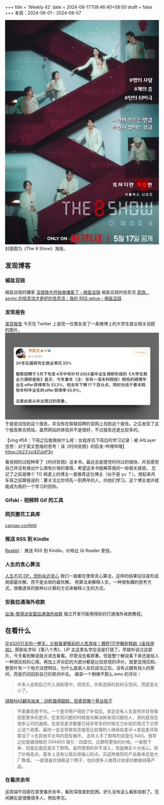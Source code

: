 +++
title = 'Weekly 42'
date = 2024-06-17T09:46:40+08:00
draft = false
+++
本周：2024-06-01 - 2024-06-07

![aIPK42](https://raw.githubusercontent.com/huyixi/Pics/main/uPic/aIPK42.png)
封面图为《The 8 Show》海报。

## 发现博客

### 椒盐豆豉

椒盐豆豉的播客
[没错我也开始做播客了 - 椒盐豆豉](https://blog.douchi.space/podcast-bgm/#gsc.tab=0)
椒盐豆豉的信息流
[高效、async 的信息流才是好的信息流：我的 RSS setup - 椒盐豆豉](https://blog.douchi.space/my-rss-setup/?utm_source=related#gsc.tab=0)

### 发现报告

[发现报告](https://fxbaogao.com)
今天在 Twitter 上发现一位推友发了一条微博上的大学生就业相关话题的图片。
![](https://raw.githubusercontent.com/huyixi/Pics/main/uPic/bK7fsj.png)
于是尝试找到这个报告，并没有在智联招聘的官网上找到这个报告。之后发现了这个报告聚合网站，虽然网站的体验并不是很好，不过报告还是比较多的。


【vlog #58｜下班之后能做些什么呢｜女程序员下班后的学习记录｜被 AltLayer 忽悠｜对于英文思维的思考｜读《时间贫困》的启发-哔哩哔哩】 https://b23.tv/4ZUpP3n

看视频的过程种草了《时间贫困》这本书。最近总是感觉时间过的很快，并且感觉自己并没有做出什么很有价值的事情，希望这本书能解答我的一些相关疑惑。
忘记了之前是哪个 TG 频道上的博主一直推荐这位博主（似乎是 yu ？）。想起来月车哥之前跟我说的：要关注比你领先一到两年的人，向他们学习。这个博主或许就能成为我的一个学习的目标。

### Gifski - 视频转 Gif 的工具

### 网页撒花工具库
[canvas-confetti](https://github.com/catdad/canvas-confetti#readme)

### 推送 RSS 到 Kindle
[Reabbl](https://reabble.cm)： 推送 RSS 到 Kindle。价格比 Qi Reader 更低。

### 人生的贪心算法

[人生不可 DP，但别永远贪心](https://hawstein.com/2019/04/24/life-cannot-dp-but-dont-be-always-greedy/)
我们一直都在使用贪心算法，这样的结果往往是形成局部最优解，而不是全局的最优解。
用算法来解释人生，一种很有趣的思考方式。很像道哥的那种以计算的方式来解释人生的方式。

### 安盈拉通海外收款
[出海-使用派安盈拉通海外收款](https://5km.studio/blog/overseas-domestic-information-dollar-payment-process.md)
独立开发可能用得到的打通海外收款教程。

## 在看什么

[花4320万买你一整天，比鱿鱼更精彩的人性游戏！爆肝1万字解析韩剧《金钱游戏》](https://www.bilibili.com/video/BV1o7421o73m/?spm_id_from=333.1007.tianma.1-1-1.click&vd_source=e7b677bc31fcf107b6c6689167aae9d9)
原剧名字叫《第八个秀》，UP 主这里名字应该是打错了。早就听说过这部片，今天看到解说就点进去看看。尽管没去看原著，但是整个解说看下来还是给人一种很压抑的心情。再加上评论区的大部分都是比较悲观的评价，就更显得压抑。
整部片有一个地方没想明白，为什么底层人反抗成功之后，没有占据有钱人的房间，而是仍旧回到自己的房间中去。
摘录一个稍微不那么 emo 的评论：
> 许多人会把自己代入进剧情中，但现实，你有选择的权利与空间，而密室太小了。

[绿联NAS翻车始末：动机值得鼓励，但表现像个草台班子](https://blog.zhheo.com/p/86b7ebc3.html)
> 不患寡而患不均。一个差评用户得到了补偿后，肯定会有人去宣传并且导致招惹更多的差评。在发现问题的时候首先解决掉发现问题的人，真的是现在很多公司的通病。在发现差评数量已经非常多的时候无力补贴的情况下又停止这个政策，最终一定会导致信息接受比较慢的人继续给差评->发现差评政策没了->去其他平台骂的恶性循环。
去年入手了群晖的双盘位 NAS。很早之前就被绿联的 DX4600 吸引：四盘位，比群晖更低的价格。一直想下单，但是后面还是买了群晖。虽然使用的并不深入，但是确实十分省心。除了价格高点，基本上没有让我后续操心的点。买这种类型的产品看来还是大厂靠谱。
一直很喜欢绿联这个牌子，也向很多人推荐过他家的数据线等产品。

### 在看庆余年

这周端午回家在家里看庆余年，看到深夜直到犯困。好久没有这么看影视剧了。范闲确实是很像很多人，例如李志。
